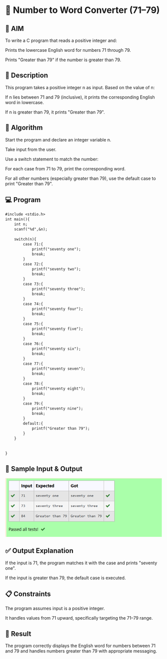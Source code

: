 # 🔢 Number to Word Converter (71–79)
## 📌 AIM
To write a C program that reads a positive integer and:

Prints the lowercase English word for numbers 71 through 79.

Prints "Greater than 79" if the number is greater than 79.

## 📖 Description
This program takes a positive integer n as input. Based on the value of n:

If n lies between 71 and 79 (inclusive), it prints the corresponding English word in lowercase.

If n is greater than 79, it prints "Greater than 79".

## 🧠 Algorithm
Start the program and declare an integer variable n.

Take input from the user.

Use a switch statement to match the number:

For each case from 71 to 79, print the corresponding word.

For all other numbers (especially greater than 79), use the default case to print "Greater than 79".

## 💻 Program
```
#include <stdio.h>
int main(){
    int n;
    scanf("%d",&n);
    
    switch(n){
        case 71:{
            printf("seventy one");
            break;
        }
        case 72:{
            printf("seventy two");
            break;
        }
        case 73:{
            printf("seventy three");
            break;
        }
        case 74:{
            printf("seventy four");
            break;
        }
        case 75:{
            printf("seventy five");
            break;
        }
        case 76:{
            printf("seventy six");
            break;
        }
        case 77:{
            printf("seventy seven");
            break;
        }
        case 78:{
            printf("seventy eight");
            break;
        }
        case 79:{
            printf("seventy nine");
            break;
        }
        default:{
            printf("Greater than 79");
        }
    }
    

}
```
## 🧪 Sample Input & Output
![alt text](image-1.png)
## ✅ Output Explanation
If the input is 71, the program matches it with the case and prints "seventy one".

If the input is greater than 79, the default case is executed.

## 📋 Constraints
The program assumes input is a positive integer.

It handles values from 71 upward, specifically targeting the 71–79 range.

## 📝 Result
The program correctly displays the English word for numbers between 71 and 79 and handles numbers greater than 79 with appropriate messaging.